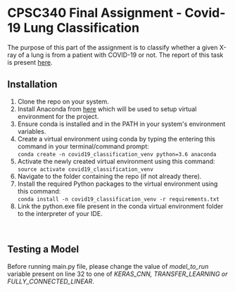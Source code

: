 # CPSC340 Final Assignment - Covid-19 Lung Classification

The purpose of this part of the assignment is to classify whether a given X-ray of a lung is from a patient with COVID-19 or not. The report of this task is present [here](https://github.com/rish01/CPSC340_Covid19_Lung_Classification/blob/master/report/q2_covAId.pdf). 

## Installation
1. Clone the repo on your system. 
2. Install Anaconda from [here](https://www.anaconda.com/products/individual) which will be used to setup virtual environment for the project.
3. Ensure conda is installed and in the PATH in your system's environment variables. 
4. Create a virtual environment using conda by typing the entering this command in your terminal/command prompt: <br />
```conda create -n covid19_classification_venv python=3.6 anaconda```
5. Activate the newly created virtual environment using this command:<br />
```source activate covid19_classification_venv```
6. Navigate to the folder containing the repo (if not already there).
7. Install the required Python packages to the virtual environment using this command:<br />
```conda install -n covid19_classification_venv -r requirements.txt```
8. Link the python.exe file present in the conda virtual environment folder to the interpreter of your IDE. 

<br />

## Testing a Model
Before running main.py file, please change the value of *model_to_run* variable present on line 32 to one of *KERAS_CNN, TRANSFER_LEARNING or FULLY_CONNECTED_LINEAR*.
